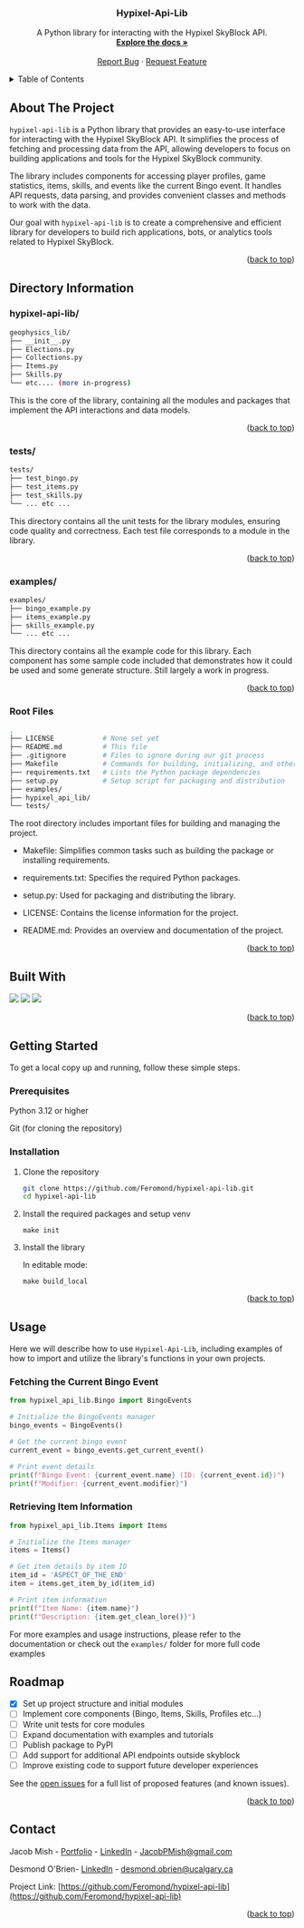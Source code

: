 <a name="readme-top"></a>

<br /> 
<div align="center"> 
<h3 align="center">Hypixel-Api-Lib</h3> 
<p align="center"> A Python library for interacting with the Hypixel SkyBlock API.
<br /> 
<a href="https://github.com/Feromond/hypixel-api-lib"><strong>Explore the docs »</strong></a> <br /> 
<br /> 
<a href="https://github.com/Feromond/hypixel-api-lib/issues">Report Bug</a> · <a href="https://github.com/Feromond/hypixel-api-lib/issues">Request Feature</a> </p> </div> 
<details> 
<summary>Table of Contents</summary> 
<ol> <li> <a href="#about-the-project">About The Project</a> </li> <li>
<a href="#directory-information">Directory Information</a></li> <ul> <li>
<a href="#hypixel-api-lib">hypixel-api-lib/</a></li> 
<li><a href="#tests">tests/</a></li> 
<li><a href="#examples">examples/</a></li> 
<li><a href="#root-files">Root Files</a></li> </ul> 
<li><a href="#built-with">Built With</a></li> 
<li> <a href="#getting-started">Getting Started</a> <ul> 
<li><a href="#prerequisites">Prerequisites</a></li> 
<li><a href="#installation">Installation</a></li> </ul> </li> 
<li><a href="#usage">Usage</a></li> 
<li><a href="#roadmap">Roadmap</a></li> 
<li><a href="#contact">Contact</a></li> </ol> </details>

<!-- ABOUT THE PROJECT -->

## About The Project

`hypixel-api-lib` is a Python library that provides an easy-to-use interface for interacting with the Hypixel SkyBlock API. It simplifies the process of fetching and processing data from the API, allowing developers to focus on building applications and tools for the Hypixel SkyBlock community.

The library includes components for accessing player profiles, game statistics, items, skills, and events like the current Bingo event. It handles API requests, data parsing, and provides convenient classes and methods to work with the data.

Our goal with `hypixel-api-lib` is to create a comprehensive and efficient library for developers to build rich applications, bots, or analytics tools related to Hypixel SkyBlock.

<p align="right">(<a href="#readme-top">back to top</a>)</p>

## Directory Information

### **hypixel-api-lib/**

```sh
geophysics_lib/
├── __init__.py
├── Elections.py
├── Collections.py
├── Items.py
├── Skills.py
└── etc.... (more in-progress)
```

This is the core of the library, containing all the modules and packages that implement the API interactions and data models.

<p align="right">(<a href="#readme-top">back to top</a>)</p>

### **tests/**

```sh
tests/
├── test_bingo.py
├── test_items.py
├── test_skills.py
└── ... etc ...
```

This directory contains all the unit tests for the library modules, ensuring code quality and correctness. Each test file corresponds to a module in the library.

<p align="right">(<a href="#readme-top">back to top</a>)</p>

### **examples/**

```sh
examples/
├── bingo_example.py
├── items_example.py
├── skills_example.py
└── ... etc ...
```

This directory contains all the example code for this library. Each component has some sample code included that demonstrates how it could be used and some generate structure. Still largely a work in progress.

<p align="right">(<a href="#readme-top">back to top</a>)</p>

### **Root Files**

```sh
.
├── LICENSE            # None set yet
├── README.md          # This file
├── .gitignore         # Files to ignore during our git process
├── Makefile           # Commands for building, initializing, and other tasks
├── requirements.txt   # Lists the Python package dependencies
├── setup.py           # Setup script for packaging and distribution
├── examples/
├── hypixel_api_lib/
└── tests/

```

The root directory includes important files for building and managing the project.

- Makefile: Simplifies common tasks such as building the package or installing requirements.

- requirements.txt: Specifies the required Python packages.

- setup.py: Used for packaging and distributing the library.

- LICENSE: Contains the license information for the project.

- README.md: Provides an overview and documentation of the project.

<p align="right">(<a href="#readme-top">back to top</a>)</p>

## Built With

![](https://img.shields.io/badge/Code-Python-informational?style=flat&logo=Python&logoColor=white&color=4AB197)
![](https://img.shields.io/badge/Package-Requests-informational?style=flat&logo=Requests&logoColor=white&color=4AB197)
![](https://img.shields.io/badge/Package-Pandas-informational?style=flat&logo=Pandas&logoColor=white&color=4AB197)

<p align="right">(<a href="#readme-top">back to top</a>)</p>

<!-- GETTING STARTED -->

## Getting Started

To get a local copy up and running, follow these simple steps.

### Prerequisites

Python 3.12 or higher

Git (for cloning the repository)

### Installation

1. Clone the repository

   ```sh
   git clone https://github.com/Feromond/hypixel-api-lib.git
   cd hypixel-api-lib
   ```

2. Install the required packages and setup venv

   ```make
   make init
   ```

3. Install the library

   In editable mode:

   ```make
   make build_local
   ```

      <p align="right">(<a href="#readme-top">back to top</a>)</p>

<!-- USAGE EXAMPLES -->

## Usage

Here we will describe how to use `Hypixel-Api-Lib`, including examples of how to import and utilize the library's functions in your own projects.

### Fetching the Current Bingo Event

```Python
from hypixel_api_lib.Bingo import BingoEvents

# Initialize the BingoEvents manager
bingo_events = BingoEvents()

# Get the current bingo event
current_event = bingo_events.get_current_event()

# Print event details
print(f"Bingo Event: {current_event.name} (ID: {current_event.id})")
print(f"Modifier: {current_event.modifier}")

```

### Retrieving Item Information

```Python
from hypixel_api_lib.Items import Items

# Initialize the Items manager
items = Items()

# Get item details by item ID
item_id = 'ASPECT_OF_THE_END'
item = items.get_item_by_id(item_id)

# Print item information
print(f"Item Name: {item.name}")
print(f"Description: {item.get_clean_lore()}")

```

For more examples and usage instructions, please refer to the documentation or check out the `examples/` folder for more full code examples

<!-- ROADMAP -->

## Roadmap

- [x] Set up project structure and initial modules
- [ ] Implement core components (Bingo, Items, Skills, Profiles etc...)
- [ ] Write unit tests for core modules
- [ ] Expand documentation with examples and tutorials
- [ ] Publish package to PyPI
- [ ] Add support for additional API endpoints outside skyblock
- [ ] Improve existing code to support future developer experiences

See the [open issues](https://github.com/Feromond/hypixel-api-lib/issues) for a full list of proposed features (and known issues).

<p align="right">(<a href="#readme-top">back to top</a>)</p>

<!-- CONTACT -->

## Contact

Jacob Mish - [Portfolio](https://jacobmish.com) - [LinkedIn](https://www.linkedin.com/in/jacob-mish-25915722a/) - JacobPMish@gmail.com

Desmond O'Brien- [LinkedIn](https://www.linkedin.com/in/des-ob/) - desmond.obrien@ucalgary.ca

Project Link: [https://github.com/Feromond/hypixel-api-lib](https://github.com/Feromond/hypixel-api-lib)

<p align="right">(<a href="#readme-top">back to top</a>)</p>
